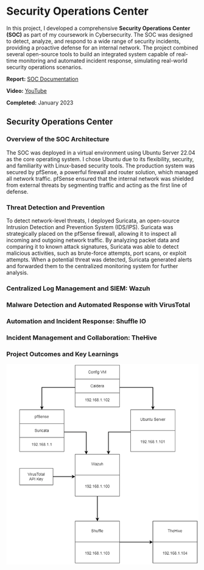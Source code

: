 # Security Operations Center

In this project, I developed a comprehensive **Security Operations Center (SOC)** as part of my coursework in Cybersecurity. The SOC was designed to detect, analyze, and respond to a wide range of security incidents, providing a proactive defense for an internal network. The project combined several open-source tools to build an integrated system capable of real-time monitoring and automated incident response, simulating real-world security operations scenarios.

**Report:** [SOC Documentation](soc_documentatie.pdf)

**Video:** [YouTube](https://youtu.be/N6xHx_H27Vk)

**Completed:** January 2023

## Security Operations Center

### Overview of the SOC Architecture
The SOC was deployed in a virtual environment using Ubuntu Server 22.04 as the core operating system. I chose Ubuntu due to its flexibility, security, and familiarity with Linux-based security tools. The production system was secured by pfSense, a powerful firewall and router solution, which managed all network traffic. pfSense ensured that the internal network was shielded from external threats by segmenting traffic and acting as the first line of defense.

### Threat Detection and Prevention
To detect network-level threats, I deployed Suricata, an open-source Intrusion Detection and Prevention System (IDS/IPS). Suricata was strategically placed on the pfSense firewall, allowing it to inspect all incoming and outgoing network traffic. By analyzing packet data and comparing it to known attack signatures, Suricata was able to detect malicious activities, such as brute-force attempts, port scans, or exploit attempts. When a potential threat was detected, Suricata generated alerts and forwarded them to the centralized monitoring system for further analysis.

### Centralized Log Management and SIEM: Wazuh


### Malware Detection and Automated Response with VirusTotal


### Automation and Incident Response: Shuffle IO


### Incident Management and Collaboration: TheHive


### Project Outcomes and Key Learnings


![SOC Scheme](img/SOC-3.png)
